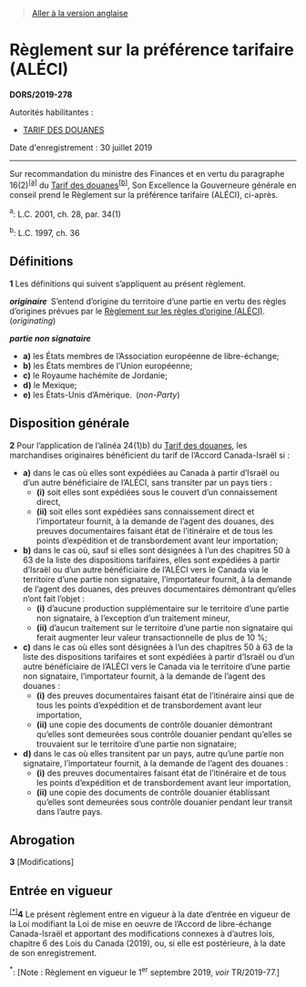 > [Aller à la version anglaise](/en/Regulations/Statutory%20Orders%20and%20Regulations/2019/278.md)

# Règlement sur la préférence tarifaire (ALÉCI)

**DORS/2019-278**

Autorités habilitantes : 
- [TARIF DES DOUANES](/fr/Lois/Lois%20du%20Canada/1997/ch.%2036.md)

Date d'enregistrement : 30 juillet 2019

----------

Sur recommandation du ministre des Finances et en vertu du paragraphe 16(2)<sup><a href='#nbp_2640_hq_18927'>[a]</a></sup> du [Tarif des douanes](/fr/Lois/Lois%20du%20Canada/1997/ch.%2036.md)<sup><a href='#nbp_2640_hq_18928'>[b]</a></sup>, Son Excellence la Gouverneure générale en conseil prend le Règlement sur la préférence tarifaire (ALÉCI), ci-après.

<a name='nbp_2640_hq_18927'><sup>a</sup></a>: L.C. 2001, ch. 28, par. 34(1)<br />

<a name='nbp_2640_hq_18928'><sup>b</sup></a>: L.C. 1997, ch. 36<br />




## Définitions


**1** Les définitions qui suivent s’appliquent au présent règlement.

***originaire*** S’entend d’origine du territoire d’une partie en vertu des règles d’origines prévues par le [Règlement sur les règles d’origine (ALÉCI)](/fr/Règlements/Décrets,%20ordonnances%20et%20règlements%20statutaires/2019/276.md). (*originating*)

***partie non signataire***
- **a)** les États membres de l’Association européenne de libre-échange;
- **b)** les États membres de l’Union européenne;
- **c)** le Royaume hachémite de Jordanie;
- **d)** le Mexique;
- **e)** les États-Unis d’Amérique. (*non-Party*)




## Disposition générale


**2** Pour l’application de l’alinéa 24(1)b) du [Tarif des douanes](/fr/Lois/Lois%20du%20Canada/1997/ch.%2036.md), les marchandises originaires bénéficient du tarif de l’Accord Canada-Israël si :
- **a)** dans le cas où elles sont expédiées au Canada à partir d’Israël ou d’un autre bénéficiaire de l’ALÉCI, sans transiter par un pays tiers :
	- **(i)** soit elles sont expédiées sous le couvert d’un connaissement direct,
	- **(ii)** soit elles sont expédiées sans connaissement direct et l’importateur fournit, à la demande de l’agent des douanes, des preuves documentaires faisant état de l’itinéraire et de tous les points d’expédition et de transbordement avant leur importation;
- **b)** dans le cas où, sauf si elles sont désignées à l’un des chapitres 50 à 63 de la liste des dispositions tarifaires, elles sont expédiées à partir d’Israël ou d’un autre bénéficiaire de l’ALÉCI vers le Canada via le territoire d’une partie non signataire, l’importateur fournit, à la demande de l’agent des douanes, des preuves documentaires démontrant qu’elles n’ont fait l’objet :
	- **(i)** d’aucune production supplémentaire sur le territoire d’une partie non signataire, à l’exception d’un traitement mineur,
	- **(ii)** d’aucun traitement sur le territoire d’une partie non signataire qui ferait augmenter leur valeur transactionnelle de plus de 10 %;
- **c)** dans le cas où elles sont désignées à l’un des chapitres 50 à 63 de la liste des dispositions tarifaires et sont expédiées à partir d’Israël ou d’un autre bénéficiaire de l’ALÉCI vers le Canada via le territoire d’une partie non signataire, l’importateur fournit, à la demande de l’agent des douanes :
	- **(i)** des preuves documentaires faisant état de l’itinéraire ainsi que de tous les points d’expédition et de transbordement avant leur importation,
	- **(ii)** une copie des documents de contrôle douanier démontrant qu’elles sont demeurées sous contrôle douanier pendant qu’elles se trouvaient sur le territoire d’une partie non signataire;
- **d)** dans le cas où elles transitent par un pays, autre qu’une partie non signataire, l’importateur fournit, à la demande de l’agent des douanes :
	- **(i)** des preuves documentaires faisant état de l’itinéraire et de tous les points d’expédition et de transbordement avant leur importation,
	- **(ii)** une copie des documents de contrôle douanier établissant qu’elles sont demeurées sous contrôle douanier pendant leur transit dans l’autre pays.




## Abrogation


**3** [Modifications]




## Entrée en vigueur


<sup><a href='#nbp_SOR-2019-278_f_transform_hq_24641'>[*]</a></sup>**4** Le présent règlement entre en vigueur à la date d’entrée en vigueur de la Loi modifiant la Loi de mise en oeuvre de l’Accord de libre-échange Canada-Israël et apportant des modifications connexes à d’autres lois, chapitre 6 des Lois du Canada (2019), ou, si elle est postérieure, à la date de son enregistrement.

<a name='nbp_SOR-2019-278_f_transform_hq_24641'><sup>*</sup></a>: [Note : Règlement en vigueur le 1<sup>er</sup> septembre 2019, *voir* TR/2019-77.]<br />


